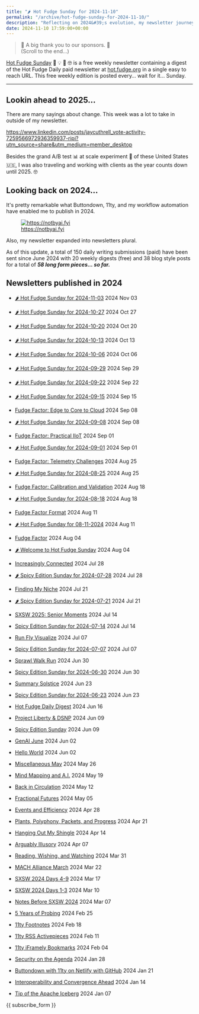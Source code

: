 ```yaml
---
title: "🌶️ Hot Fudge Sunday for 2024-11-10"
permalink: "/archive/hot-fudge-sunday-for-2024-11-10/"
description: "Reflecting on 2024&#39;s evolution, my newsletter journey expansion and submissions so far!"
date: 2024-11-10 17:59:00+00:00
---
```


<blockquote class="pullquote"><p>🙏 A big thank you to our sponsors. 🙏<br>(Scroll to the end…)</p></blockquote><p><a target="_blank" rel="noopener noreferrer nofollow" href="https://hot.fudge.org">Hot Fudge Sunday</a> 🤔 💡 🤯 🤓 is a free weekly newsletter containing a digest of the Hot Fudge Daily paid newsletter at <a target="_blank" rel="noopener noreferrer nofollow" href="https://hot.fudge.org">hot.fudge.org</a> in a single easy to reach URL. This free weekly edition is posted every… wait for it… Sunday.</p><hr><h2>Lookin ahead to 2025...</h2><p>There are many sayings about change. This week was a lot to take in outside of my newsletter.</p><p><a target="_blank" rel="noopener noreferrer nofollow" href="https://www.linkedin.com/posts/jaycuthrell_vote-activity-7259566972936359937-ripi?utm_source=share&amp;utm_medium=member_desktop">https://www.linkedin.com/posts/jaycuthrell_vote-activity-7259566972936359937-ripi?utm_source=share&amp;utm_medium=member_desktop</a></p><p>Besides the <span style="color: rgba(0, 0, 0, 0.9)">grand A/B test 📊 at scale experiment 🧪 of these United States 🇺🇸</span>, I was also traveling and working with clients as the year counts down until 2025. 🤓</p><h2>Looking back on 2024...</h2><p>It's pretty remarkable what Buttondown, 11ty, and my workflow automation have enabled me to publish in 2024.</p><p></p><figure><a href="https://notbyai.fyi/" target="_blank" rel="noopener noreferrer"><img src="https://buttondown-attachments.s3.amazonaws.com/images/cac2ad37-7f5c-4f49-b956-d2b9872b22cb.svg?w=960&amp;fit=max" alt="https://notbyai.fyi" draggable="false"></a><figcaption><a target="_blank" rel="noopener noreferrer nofollow" href="https://notbyai.fyi">https://notbyai.fyi</a></figcaption></figure><p></p><p>Also, my newsletter expanded into newsletters plural.</p><p>As of this update, a total of 150 daily writing submissions (paid) have been sent since June 2024 with 20 weekly digests (free) and 38 blog style posts for a total of <strong><em>58 long form pieces... so far.</em></strong></p><h2>Newsletters published in 2024</h2><ul><li><p><a target="_blank" rel="noopener noreferrer nofollow" href="https://hot.fudge.org/archive/hot-fudge-sunday-for-2024-11-03/">🌶️ Hot Fudge Sunday for 2024-11-03</a> 2024 Nov 03</p></li><li><p><a target="_blank" rel="noopener noreferrer nofollow" href="https://hot.fudge.org/archive/hot-fudge-sunday-for-2024-10-27/">🌶️ Hot Fudge Sunday for 2024-10-27</a> 2024 Oct 27</p></li><li><p><a target="_blank" rel="noopener noreferrer nofollow" href="https://hot.fudge.org/archive/hot-fudge-sunday-for-2024-10-20/">🌶️ Hot Fudge Sunday for 2024-10-20</a> 2024 Oct 20</p></li><li><p><a target="_blank" rel="noopener noreferrer nofollow" href="https://hot.fudge.org/archive/hot-fudge-sunday-for-2024-10-13/">🌶️ Hot Fudge Sunday for 2024-10-13</a> 2024 Oct 13</p></li><li><p><a target="_blank" rel="noopener noreferrer nofollow" href="https://hot.fudge.org/archive/hot-fudge-sunday-for-2024-10-06/">🌶️ Hot Fudge Sunday for 2024-10-06</a> 2024 Oct 06</p></li><li><p><a target="_blank" rel="noopener noreferrer nofollow" href="https://hot.fudge.org/archive/hot-fudge-sunday-for-2024-09-29/">🌶️ Hot Fudge Sunday for 2024-09-29</a> 2024 Sep 29</p></li><li><p><a target="_blank" rel="noopener noreferrer nofollow" href="https://hot.fudge.org/archive/hot-fudge-sunday-for-2024-09-22/">🌶️ Hot Fudge Sunday for 2024-09-22</a> 2024 Sep 22</p></li><li><p><a target="_blank" rel="noopener noreferrer nofollow" href="https://hot.fudge.org/archive/hot-fudge-sunday-for-2024-09-15/">🌶️ Hot Fudge Sunday for 2024-09-15</a> 2024 Sep 15</p></li><li><p><a target="_blank" rel="noopener noreferrer nofollow" href="https://fudge.org/archive/fudge-factor-edge-to-core-to-cloud/">Fudge Factor: Edge to Core to Cloud</a> 2024 Sep 08</p></li><li><p><a target="_blank" rel="noopener noreferrer nofollow" href="https://hot.fudge.org/archive/hot-fudge-sunday-for-2024-09-08/">🌶️ Hot Fudge Sunday for 2024-09-08</a> 2024 Sep 08</p></li><li><p><a target="_blank" rel="noopener noreferrer nofollow" href="https://fudge.org/archive/fudge-factor-practical-iiot/">Fudge Factor: Practical IIoT</a> 2024 Sep 01</p></li><li><p><a target="_blank" rel="noopener noreferrer nofollow" href="https://hot.fudge.org/archive/hot-fudge-sunday-for-2024-09-01/">🌶️ Hot Fudge Sunday for 2024-09-01</a> 2024 Sep 01</p></li><li><p><a target="_blank" rel="noopener noreferrer nofollow" href="https://fudge.org/archive/fudge-factor-telemetry-challenges/">Fudge Factor: Telemetry Challenges</a> 2024 Aug 25</p></li><li><p><a target="_blank" rel="noopener noreferrer nofollow" href="https://hot.fudge.org/archive/hot-fudge-sunday-for-2024-08-25/">🌶️ Hot Fudge Sunday for 2024-08-25</a> 2024 Aug 25</p></li><li><p><a target="_blank" rel="noopener noreferrer nofollow" href="https://fudge.org/archive/fudge-factor-calibration-and-validation/">Fudge Factor: Calibration and Validation</a> 2024 Aug 18</p></li><li><p><a target="_blank" rel="noopener noreferrer nofollow" href="https://hot.fudge.org/archive/hot-fudge-sunday-for-08-18/">🌶️ Hot Fudge Sunday for 2024-08-18</a> 2024 Aug 18</p></li><li><p><a target="_blank" rel="noopener noreferrer nofollow" href="https://fudge.org/archive/fudge-factor-format/">Fudge Factor Format</a> 2024 Aug 11</p></li><li><p><a target="_blank" rel="noopener noreferrer nofollow" href="https://hot.fudge.org/archive/hot-fudge-sunday-for-08-11-2024/">🌶️ Hot Fudge Sunday for 08-11-2024</a> 2024 Aug 11</p></li><li><p><a target="_blank" rel="noopener noreferrer nofollow" href="https://fudge.org/archive/fudge-factor/">Fudge Factor</a> 2024 Aug 04</p></li><li><p><a target="_blank" rel="noopener noreferrer nofollow" href="https://hot.fudge.org/archive/welcome-to-hot-fudge-sunday/">🌶️ Welcome to Hot Fudge Sunday</a> 2024 Aug 04</p></li><li><p><a target="_blank" rel="noopener noreferrer nofollow" href="https://fudge.org/archive/increasingly-connected/">Increasingly Connected</a> 2024 Jul 28</p></li><li><p><a target="_blank" rel="noopener noreferrer nofollow" href="https://hot.fudge.org/archive/spicy-edition-sunday-for-2024-07-28/">🌶️ Spicy Edition Sunday for 2024-07-28</a> 2024 Jul 28</p></li><li><p><a target="_blank" rel="noopener noreferrer nofollow" href="https://fudge.org/archive/finding-my-niche/">Finding My Niche</a> 2024 Jul 21</p></li><li><p><a target="_blank" rel="noopener noreferrer nofollow" href="https://hot.fudge.org/archive/spicy-edition-sunday-for-2024-07-21/">🌶️ Spicy Edition Sunday for 2024-07-21</a> 2024 Jul 21</p></li><li><p><a target="_blank" rel="noopener noreferrer nofollow" href="https://fudge.org/archive/sxsw-2025-senior-moments/">SXSW 2025: Senior Moments</a> 2024 Jul 14</p></li><li><p><a target="_blank" rel="noopener noreferrer nofollow" href="https://hot.fudge.org/archive/spicy-edition-sunday-for-2024-07-14/">Spicy Edition Sunday for 2024-07-14</a> 2024 Jul 14</p></li><li><p><a target="_blank" rel="noopener noreferrer nofollow" href="https://fudge.org/archive/run-fly-visualize/">Run Fly Visualize</a> 2024 Jul 07</p></li><li><p><a target="_blank" rel="noopener noreferrer nofollow" href="https://hot.fudge.org/archive/spicy-edition-sunday-for-2024-07-07/">Spicy Edition Sunday for 2024-07-07</a> 2024 Jul 07</p></li><li><p><a target="_blank" rel="noopener noreferrer nofollow" href="https://fudge.org/archive/sprawl-walk-run/">Sprawl Walk Run</a> 2024 Jun 30</p></li><li><p><a target="_blank" rel="noopener noreferrer nofollow" href="https://hot.fudge.org/archive/spicy-edition-sunday-for-2024-06-30/">Spicy Edition Sunday for 2024-06-30</a> 2024 Jun 30</p></li><li><p><a target="_blank" rel="noopener noreferrer nofollow" href="https://fudge.org/archive/summary-solstice/">Summary Solstice</a> 2024 Jun 23</p></li><li><p><a target="_blank" rel="noopener noreferrer nofollow" href="https://hot.fudge.org/archive/spicy-edition-sunday-for-2024-06-23/">Spicy Edition Sunday for 2024-06-23</a> 2024 Jun 23</p></li><li><p><a target="_blank" rel="noopener noreferrer nofollow" href="https://fudge.org/archive/hot-fudge-daily-digest/">Hot Fudge Daily Digest</a> 2024 Jun 16</p></li><li><p><a target="_blank" rel="noopener noreferrer nofollow" href="https://fudge.org/archive/project-liberty-and-dsnp/">Project Liberty &amp; DSNP</a> 2024 Jun 09</p></li><li><p><a target="_blank" rel="noopener noreferrer nofollow" href="https://hot.fudge.org/archive/spicy-edition-sunday/">Spicy Edition Sunday</a> 2024 Jun 09</p></li><li><p><a target="_blank" rel="noopener noreferrer nofollow" href="https://fudge.org/archive/genai-june/">GenAI June</a> 2024 Jun 02</p></li><li><p><a target="_blank" rel="noopener noreferrer nofollow" href="https://hot.fudge.org/archive/hello-world/">Hello World</a> 2024 Jun 02</p></li><li><p><a target="_blank" rel="noopener noreferrer nofollow" href="https://fudge.org/archive/miscellaneous-may/">Miscellaneous May</a> 2024 May 26</p></li><li><p><a target="_blank" rel="noopener noreferrer nofollow" href="https://fudge.org/archive/mind-mapping-and-ai/">Mind Mapping and A.I.</a> 2024 May 19</p></li><li><p><a target="_blank" rel="noopener noreferrer nofollow" href="https://fudge.org/archive/back-in-circulation/">Back in Circulation</a> 2024 May 12</p></li><li><p><a target="_blank" rel="noopener noreferrer nofollow" href="https://fudge.org/archive/fractional-futures/">Fractional Futures</a> 2024 May 05</p></li><li><p><a target="_blank" rel="noopener noreferrer nofollow" href="https://fudge.org/archive/events-and-efficiency/">Events and Efficiency</a> 2024 Apr 28</p></li><li><p><a target="_blank" rel="noopener noreferrer nofollow" href="https://fudge.org/archive/plants-polyphony-packets-and-progress/">Plants, Polyphony, Packets, and Progress</a> 2024 Apr 21</p></li><li><p><a target="_blank" rel="noopener noreferrer nofollow" href="https://fudge.org/archive/hanging-out-my-shingle/">Hanging Out My Shingle</a> 2024 Apr 14</p></li><li><p><a target="_blank" rel="noopener noreferrer nofollow" href="https://fudge.org/archive/arguably-illusory/">Arguably Illusory</a> 2024 Apr 07</p></li><li><p><a target="_blank" rel="noopener noreferrer nofollow" href="https://fudge.org/archive/reading-wishing-and-watching/">Reading, Wishing, and Watching</a> 2024 Mar 31</p></li><li><p><a target="_blank" rel="noopener noreferrer nofollow" href="https://fudge.org/archive/mach-alliance-march/">MACH Alliance March</a> 2024 Mar 22</p></li><li><p><a target="_blank" rel="noopener noreferrer nofollow" href="https://fudge.org/archive/sxsw-2024-days-4-9/">SXSW 2024 Days 4-9</a> 2024 Mar 17</p></li><li><p><a target="_blank" rel="noopener noreferrer nofollow" href="https://fudge.org/archive/sxsw-2024-days-1-3/">SXSW 2024 Days 1-3</a> 2024 Mar 10</p></li><li><p><a target="_blank" rel="noopener noreferrer nofollow" href="https://fudge.org/archive/notes-before-sxsw-2024/">Notes Before SXSW 2024</a> 2024 Mar 07</p></li><li><p><a target="_blank" rel="noopener noreferrer nofollow" href="https://fudge.org/archive/5-years-of-probing/">5 Years of Probing</a> 2024 Feb 25</p></li><li><p><a target="_blank" rel="noopener noreferrer nofollow" href="https://fudge.org/archive/11ty-footnotes/">11ty Footnotes</a> 2024 Feb 18</p></li><li><p><a target="_blank" rel="noopener noreferrer nofollow" href="https://fudge.org/archive/11ty-rss-activepieces/">11ty RSS Activepieces</a> 2024 Feb 11</p></li><li><p><a target="_blank" rel="noopener noreferrer nofollow" href="https://fudge.org/archive/11ty-iframely-bookmarks/">11ty iFramely Bookmarks</a> 2024 Feb 04</p></li><li><p><a target="_blank" rel="noopener noreferrer nofollow" href="https://fudge.org/archive/security-on-the-agenda/">Security on the Agenda</a> 2024 Jan 28</p></li><li><p><a target="_blank" rel="noopener noreferrer nofollow" href="https://fudge.org/archive/buttondown-with-11ty-on-netlify-with-github/">Buttondown with 11ty on Netlify with GitHub</a> 2024 Jan 21</p></li><li><p><a target="_blank" rel="noopener noreferrer nofollow" href="https://fudge.org/archive/interoperability-and-convergence-ahead/">Interoperability and Convergence Ahead</a> 2024 Jan 14</p></li><li><p><a target="_blank" rel="noopener noreferrer nofollow" href="https://fudge.org/archive/tip-of-the-apache-iceberg/">Tip of the Apache Iceberg</a> 2024 Jan 07</p></li></ul><p>{{ subscribe_form }}</p>